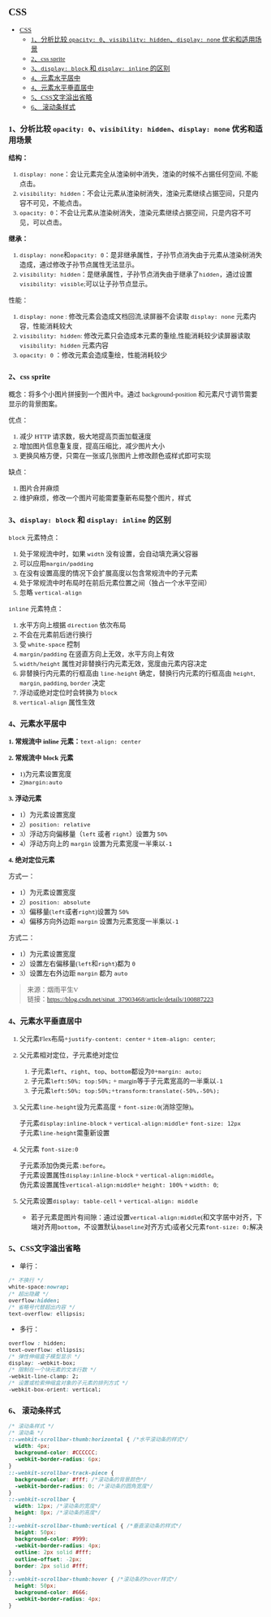 <font size=2 face="微软雅黑">

## CSS
- [CSS](#css)
  - [1、分析比较 `opacity: 0`、`visibility: hidden`、`display: none` 优劣和适用场景](#1分析比较-opacity-0visibility-hiddendisplay-none-优劣和适用场景)
  - [2、css sprite](#2css-sprite)
  - [3、`display: block` 和 `display: inline` 的区别](#3display-block-和-display-inline-的区别)
  - [4、元素水平居中](#4元素水平居中)
  - [4、元素水平垂直居中](#4元素水平垂直居中)
  - [5、CSS文字溢出省略](#5css文字溢出省略)
  - [6、 滚动条样式](#6-滚动条样式)
###  1、分析比较 `opacity: 0`、`visibility: hidden`、`display: none` 优劣和适用场景
**结构：**
1. `display: none`：会让元素完全从渲染树中消失，渲染的时候不占据任何空间, 不能点击。
2. `visibility: hidden`：不会让元素从渲染树消失，渲染元素继续占据空间，只是内容不可见，不能点击。
3. `opacity: 0`：不会让元素从渲染树消失，渲染元素继续占据空间，只是内容不可见，可以点击。

**继承：**
1. `display: none`和`opacity: 0`：是非继承属性，子孙节点消失由于元素从渲染树消失造成，通过修改子孙节点属性无法显示。
2. `visibility: hidden`：是继承属性，子孙节点消失由于继承了`hidden`，通过设置`visibility: visible`;可以让子孙节点显示。

性能：
1. `display: none` : 修改元素会造成文档回流,读屏器不会读取 `display: none` 元素内容，性能消耗较大
2. `visibility: hidden`: 修改元素只会造成本元素的重绘,性能消耗较少读屏器读取 `visibility: hidden` 元素内容
3. `opacity: 0` ：修改元素会造成重绘，性能消耗较少

### 2、css sprite
概念：将多个小图片拼接到一个图片中。通过 background-position 和元素尺寸调节需要显示的背景图案。

优点：
1. 减少 HTTP 请求数，极大地提高页面加载速度
2. 增加图片信息重复度，提高压缩比，减少图片大小
3. 更换风格方便，只需在一张或几张图片上修改颜色或样式即可实现

缺点：
1. 图片合并麻烦
2. 维护麻烦，修改一个图片可能需要重新布局整个图片，样式

### 3、`display: block` 和 `display: inline` 的区别
`block` 元素特点：
1. 处于常规流中时，如果 `width` 没有设置，会自动填充满父容器 
2. 可以应用`margin/padding `
3. 在没有设置高度的情况下会扩展高度以包含常规流中的子元素
4. 处于常规流中时布局时在前后元素位置之间（独占一个水平空间）
5. 忽略 `vertical-align`

`inline` 元素特点：
1. 水平方向上根据 `direction` 依次布局
2. 不会在元素前后进行换行
3. 受 `white-space` 控制
4. `margin/padding` 在竖直方向上无效，水平方向上有效
5. `width/height` 属性对非替换行内元素无效，宽度由元素内容决定
6. 非替换行内元素的行框高由 `line-height` 确定，替换行内元素的行框高由 `height`, `margin`, `padding`, `border` 决定
7. 浮动或绝对定位时会转换为 `block`
8. `vertical-align` 属性生效

### 4、元素水平居中
**1. 常规流中 inline 元素：**`text-align: center`

**2. 常规流中 block 元素**
  - 1)为元素设置宽度
  - 2)`margin:auto`

**3. 浮动元素**
- 1）为元素设置宽度
- 2）`position: relative`
- 3）浮动方向偏移量（`left` 或者 `right`）设置为 `50%`
- 4）浮动方向上的 `margin` 设置为元素宽度一半乘以`-1`

**4. 绝对定位元素**

方式一：
- 1）为元素设置宽度
- 2）`position: absolute`
- 3）偏移量(`left`或者`right`)设置为 `50%`
- 4）偏移方向外边距 `margin` 设置为元素宽度一半乘以`-1`

方式二：
- 1）为元素设置宽度
- 2）设置左右偏移量(`left`和`right`)都为 `0`
- 3）设置左右外边距 `margin` 都为 `auto`

> 来源：烟雨平生V<br>
> 链接：https://blog.csdn.net/sinat_37903468/article/details/100887223

### 4、元素水平垂直居中
1. 父元素Flex布局+`justify-content: center` + `item-align: center`;

2. 父元素相对定位，子元素绝对定位

   1. 子元素`left`、`right`、`top`、`bottom`都设为`0`+`margin: auto;`
   2. 子元素`left:50%; top:50%;` + margin等于子元素宽高的一半乘以`-1`
   3. 子元素`left:50%; top:50%;`+`transform:translate(-50%,-50%);`

3. 父元素`line-height`设为元素高度 + `font-size:0`(消除空隙)。
   
   子元素`display:inline-block` + `vertical-align:middle`+ `font-size: 12px`<br>子元素`line-height`需重新设置

4. 父元素 `font-size:0`

   子元素添加伪类元素`:before`。<br>子元素设置属性`display:inline-block` + `vertical-align:middle`。<br> 伪元素设置属性`vertical-align:middle`+ `height: 100%` + `width: 0`;

5. 父元素设置`display: table-cell` + `vertical-align: middle`<br>
   - 若子元素是图片有间隙：通过设置`vertical-align:middle`(和文字居中对齐，下端对齐用`bottom`，不设置默认`baseline`对齐方式)或者父元素`font-size: 0;`解决

### 5、CSS文字溢出省略
- 单行：
```css
/* 不换行 */
white-space:nowrap;
/* 超出隐藏 */
overflow:hidden;
/* 省略号代替超出内容 */
text-overflow: ellipsis;
```
- 多行：
```css
overflow : hidden;
text-overflow: ellipsis;
/* 弹性伸缩盒子模型显示 */
display: -webkit-box;
/* 限制在一个块元素的文本行数 */
-webkit-line-clamp: 2;
/* 设置或检索伸缩盒对象的子元素的排列方式 */
-webkit-box-orient: vertical;
``` 

### 6、 滚动条样式
```css
/* 滚动条样式 */
/* 滚动条 */
::-webkit-scrollbar-thumb:horizontal { /*水平滚动条的样式*/
  width: 4px;
  background-color: #CCCCCC;
  -webkit-border-radius: 6px;
}
::-webkit-scrollbar-track-piece {
  background-color: #fff; /*滚动条的背景颜色*/
  -webkit-border-radius: 0; /*滚动条的圆角宽度*/
}
::-webkit-scrollbar {
  width: 12px; /*滚动条的宽度*/
  height: 8px; /*滚动条的高度*/
}
::-webkit-scrollbar-thumb:vertical { /*垂直滚动条的样式*/
  height: 50px;
  background-color: #999;
  -webkit-border-radius: 4px;
  outline: 2px solid #fff;
  outline-offset: -2px;
  border: 2px solid #fff;
}
::-webkit-scrollbar-thumb:hover { /*滚动条的hover样式*/
  height: 50px;
  background-color: #666;
  -webkit-border-radius: 4px;
}
```